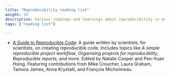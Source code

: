 ```yaml
---
title: "Reproducibility reading list"
weight: 10
description: Various readings and learnings about reproducibility in an Open Source context.
tags: ["reading list"]

---
```


* [A Guide to Reproducible Code](https://www.britishecologicalsociety.org/wp-content/uploads/2019/06/BES-Guide-Reproducible-Code-2019.pdf):
  A guide written by scientists, for scientists, on creating reproducible code.
  Includes topics like _A simple reproducible project workflow_, _Organising projects for reproducibility_, _Reproducible reports_, and more.
  Edited by Natalie Cooper and Pen-Yuan Hsing.
  Featuring contributions from Mike Croucher, Laura Graham, Tamora James, Anna Krystalli, and François Michonneau.
